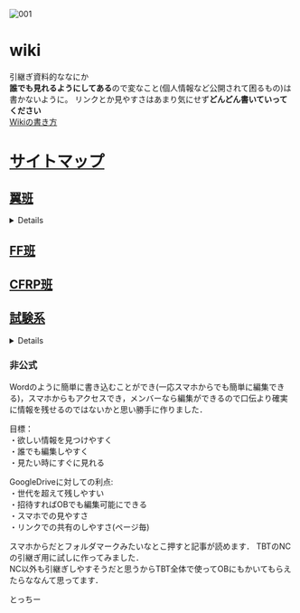 ![001](https://user-images.githubusercontent.com/103260061/162473624-96371ee1-522d-41cd-b4b8-7e6e2c49657b.png)
# wiki
引継ぎ資料的ななにか  
**誰でも見れるようにしてある**ので変なこと(個人情報など公開されて困るもの)は書かないように。
リンクとか見やすさはあまり気にせず**どんどん書いていってください**  
[Wikiの書き方](Wiki/その他/Wikiの書き方.md)  



# [サイトマップ](Wiki) 
## [翼班](Wiki/翼班)  
<details>

[NC](Wiki/翼班/NC(自作)/README.md)
</details>

## [FF班](Wiki/FF班)  
## [CFRP班](Wiki/CFRP班)
## [試験系](Wiki/試験系) 
<details>  

[桁荷重試験](Wiki/試験系/桁荷重試験)  
[全翼接合試験](Wiki/試験系/全翼接合試験)  
[TF](Wiki/試験系/TF)  
</details>  


### 非公式

Wordのように簡単に書き込むことができ(一応スマホからでも簡単に編集できる)，スマホからもアクセスでき，メンバーなら編集ができるので口伝より確実に情報を残せるのではないかと思い勝手に作りました．

目標：  
・欲しい情報を見つけやすく  
・誰でも編集しやすく  
・見たい時にすぐに見れる  

GoogleDriveに対しての利点:  
・世代を超えて残しやすい  
・招待すればOBでも編集可能にできる  
・スマホでの見やすさ  
・リンクでの共有のしやすさ(ページ毎)  

スマホからだとフォルダマークみたいなとこ押すと記事が読めます．
TBTのNCの引継ぎ用に試しに作ってみました．  
NC以外も引継ぎしやすそうだと思うからTBT全体で使ってOBにもかいてもらえたらななんて思ってます．

とっちー
